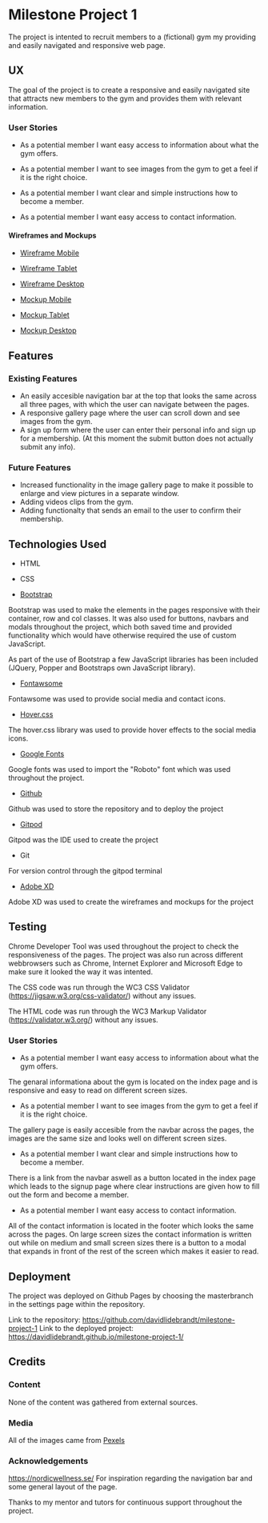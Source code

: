 # Milestone Project 1

The project is intented to recruit members to a (fictional) gym my providing and easily navigated and responsive web page.

## UX

The goal of the project is to create a responsive and easily navigated site that attracts new members to the gym and provides them with relevant information.

### User Stories

* As a potential member I want easy access to information about what the gym offers.

* As a potential member I want to see images from the gym to get a feel if it is the right choice.

* As a potential member I want clear and simple instructions how to become a member.

* As a potential member I want easy access to contact information.


#### Wireframes and Mockups


* [Wireframe Mobile](assets/images/wireframe-mobile.jpg)
* [Wireframe Tablet](assets/images/wireframe-tablet.jpg)
* [Wireframe Desktop](assets/images/wireframe-desktop.jpg)

* [Mockup Mobile](assets/images/mockup-mobile.jpg)
* [Mockup Tablet](assets/images/mockup-tablet.jpg)
* [Mockup Desktop](assets/images/mockup-desktop.jpg)
   

## Features

### Existing Features

* An easily accesible navigation bar at the top  that looks the same across all three pages, with which the user can navigate between the pages.
* A responsive gallery page where the user can scroll down and see images from the gym.
* A sign up form where the user can enter their personal info and sign up for a membership. (At this moment the submit button does not actually submit any info).


### Future Features

* Increased functionality in the image gallery page to make it possible to enlarge and view pictures in a separate window.
* Adding videos clips from the gym.
* Adding functionalty that sends an email to the user to confirm their membership.


## Technologies Used

* HTML

* CSS

* [Bootstrap](https://getbootstrap.com/)

Bootstrap was used to make the elements in the pages responsive with their container, row and col classes.
It was also used for buttons, navbars and modals throughout the project, which both saved time and provided functionality which would have otherwise required the use of custom JavaScript.

As part of the use of Bootstrap a few JavaScript libraries has been included (JQuery, Popper and Bootstraps own JavaScript library).

* [Fontawsome](https://fontawesome.com/)

Fontawsome was used to provide social media and contact icons.

* [Hover.css](https://cdnjs.com/libraries/hover.css)

The hover.css library was used to provide hover effects to the social media icons.

* [Google Fonts](https://fonts.google.com/)

Google fonts was used to import the "Roboto" font which was used throughout the project.

* [Github](https://github.com/)

Github was used to store the repository and to deploy the project

* [Gitpod](https://www.gitpod.io/)

Gitpod was the IDE used to create the project

* Git 

For version control through the gitpod terminal

* [Adobe XD](https://www.adobe.com/products/xd.html)

Adobe XD was used to create the wireframes and mockups for the project


## Testing

Chrome Developer Tool was used throughout the project to check the responsiveness of the pages. The project was also run across different webbrowsers such as Chrome,
Internet Explorer and Microsoft Edge to make sure it looked the way it was intented.

The CSS code was run through the WC3 CSS Validator (https://jigsaw.w3.org/css-validator/) without any issues.

The HTML code was run through the WC3 Markup Validator (https://validator.w3.org/) without any issues.

### User Stories

* As a potential member I want easy access to information about what the gym offers.

The genaral informationa about the gym is located on the index page and is responsive and easy to read on different screen sizes.

* As a potential member I want to see images from the gym to get a feel if it is the right choice.

The gallery page is easily accesible from the navbar across the pages, the images are the same size and looks well on different screen sizes.

* As a potential member I want clear and simple instructions how to become a member.

There is a link from the navbar aswell as a button located in the index page which leads to the signup page where clear instructions are given how to fill out the form and become a member.

* As a potential member I want easy access to contact information.

All of the contact information is located in the footer which looks the same across the pages. On large screen sizes the contact information is written out while on medium and small screen sizes there is a button to a modal that expands in front of the rest of the screen which makes it easier to read.

## Deployment

The project was deployed on Github Pages by choosing the masterbranch in the settings page within the repository.

Link to the repository: https://github.com/davidlidebrandt/milestone-project-1
Link to the deployed project: https://davidlidebrandt.github.io/milestone-project-1/

## Credits 

### Content

None of the content was gathered from external sources.

### Media

All of the images came from [Pexels](https://www.pexels.com/royalty-free-images/)

### Acknowledgements

https://nordicwellness.se/ For inspiration regarding the navigation bar and some general layout of the page.

Thanks to my mentor and tutors for continuous support throughout the project.